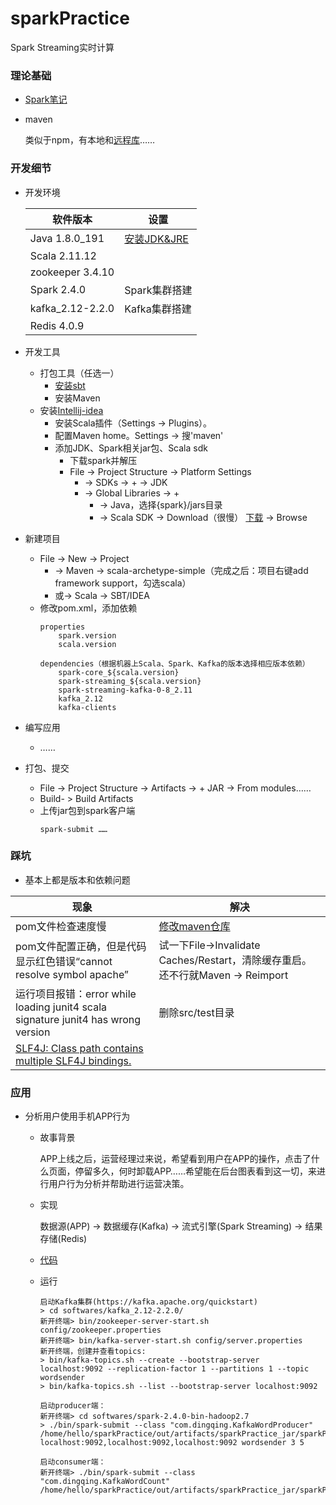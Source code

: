 # sparkPractice
Spark Streaming实时计算


### 理论基础
- [Spark笔记](https://www.processon.com/view/link/5cb951d8e4b059e209ff49f1)
- maven

    类似于npm，有本地和[远程库](https://mvnrepository.com/)……
    
### 开发细节
- 开发环境

    软件版本 | 设置
    --- | ---
    Java 1.8.0_191 | [安装JDK&JRE](https://www.howtoing.com/how-to-install-java-with-apt-on-ubuntu-18-04)
    Scala 2.11.12 | 
    zookeeper 3.4.10 | 
    Spark 2.4.0 | Spark集群搭建
    kafka_2.12-2.2.0 | Kafka集群搭建
    Redis 4.0.9 | 
- 开发工具
	- 打包工具（任选一）
		- [安装sbt](https://www.scala-sbt.org/download.html)
		- 安装Maven
	- 安装[Intellij-idea](https://docs.scala-lang.org/getting-started-intellij-track/getting-started-with-scala-in-intellij.html)
		- 安装Scala插件（Settings -> Plugins）。
		- 配置Maven home。Settings -> 搜'maven'
	 	- 添加JDK、Spark相关jar包、Scala sdk
	 		- 下载spark并解压
	 		- File -> Project Structure -> Platform Settings
	 			- -> SDKs -> + -> JDK
	 			- -> Global Libraries -> +
	 				- -> Java，选择{spark}/jars目录
	 				- -> Scala SDK -> Download（很慢）
	 					[下载](https://www.scala-lang.org/download/) -> Browse
- 新建项目
	- File -> New -> Project
		- -> Maven -> scala-archetype-simple（完成之后：项目右键add framework support，勾选scala）
	 	- 或-> Scala -> SBT/IDEA
	- 修改pom.xml，添加依赖
        ```
        properties
            spark.version
            scala.version
        
        dependencies（根据机器上Scala、Spark、Kafka的版本选择相应版本依赖）
            spark-core_${scala.version}
            spark-streaming_${scala.version}
            spark-streaming-kafka-0-8_2.11
            kafka_2.12
            kafka-clients
        ```
- 编写应用
	- ……
- 打包、提交
	- File -> Project Structure -> Artifacts -> + JAR -> From modules……
	- Build- > Build Artifacts
	- 上传jar包到spark客户端
		```
		spark-submit ……
		```

### 踩坑
- 基本上都是版本和依赖问题

现象 | 解决
--- | ---
pom文件检查速度慢 |[修改maven仓库](https://www.jianshu.com/p/80384612ee1d)
pom文件配置正确，但是代码显示红色错误“cannot resolve symbol apache” | 试一下File->Invalidate Caches/Restart，清除缓存重启。还不行就Maven -> Reimport
运行项目报错：error while loading junit4 scala signature junit4 has wrong version | 删除src/test目录
[SLF4J: Class path contains multiple SLF4J bindings.](https://stackoverflow.com/questions/14024756/slf4j-class-path-contains-multiple-slf4j-bindings)|

### 应用
- 分析用户使用手机APP行为
    - 故事背景
    
        APP上线之后，运营经理过来说，希望看到用户在APP的操作，点击了什么页面，停留多久，何时卸载APP……希望能在后台图表看到这一切，来进行用户行为分析并帮助进行运营决策。
    - 实现
        
        数据源(APP) -> 数据缓存(Kafka) -> 流式引擎(Spark Streaming) -> 结果存储(Redis)
    - [代码](/src/main/scala/com/dingqing/KafkaWordProducer.scala)
    <!-- - 代码 -->
        
    - 运行
	    ```
	    启动Kafka集群(https://kafka.apache.org/quickstart)
	    > cd softwares/kafka_2.12-2.2.0/
	    新开终端> bin/zookeeper-server-start.sh config/zookeeper.properties
	    新开终端> bin/kafka-server-start.sh config/server.properties
	    新开终端，创建并查看topics:
	    > bin/kafka-topics.sh --create --bootstrap-server localhost:9092 --replication-factor 1 --partitions 1 --topic wordsender
	    > bin/kafka-topics.sh --list --bootstrap-server localhost:9092
	    
	    启动producer端：
	    新开终端> cd softwares/spark-2.4.0-bin-hadoop2.7
	    > ./bin/spark-submit --class "com.dingqing.KafkaWordProducer" /home/hello/sparkPractice/out/artifacts/sparkPractice_jar/sparkPractice.jar localhost:9092,localhost:9092,localhost:9092 wordsender 3 5

	    启动consumer端：
	    新开终端> ./bin/spark-submit --class "com.dingqing.KafkaWordCount" /home/hello/sparkPractice/out/artifacts/sparkPractice_jar/sparkPractice.jar
	    ```